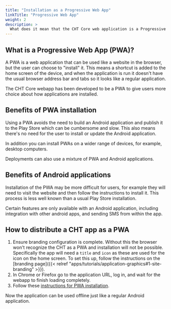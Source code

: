 ```yaml
---
title: "Installation as a Progressive Web App"
linkTitle: "Progressive Web App"
weight: 2
description: >
  What does it mean that the CHT Core web application is a Progressive Web App.
---
```


## What is a Progressive Web App (PWA)?

A PWA is a web application that can be used like a website in the browser, but the user can choose to "install" it. This means a shortcut is added to the home screen of the device, and when the application is run it doesn't have the usual browser address bar and tabs so it looks like a regular application.

The CHT Core webapp has been developed to be a PWA to give users more choice about how applications are installed.

## Benefits of PWA installation

Using a PWA avoids the need to build an Android application and publish it to the Play Store which can be cumbersome and slow. This also means there's no need for the user to install or update the Android application.

In addition you can install PWAs on a wider range of devices, for example, desktop computers.

Deployments can also use a mixture of PWA and Android applications.

## Benefits of Android applications

Installation of the PWA may be more difficult for users, for example they will need to visit the website and then follow the instructions to install it. This process is less well known than a usual Play Store installation.

Certain features are only available with an Android application, including integration with other android apps, and sending SMS from within the app.

## How to distribute a CHT app as a PWA

1. Ensure branding configuration is complete. Without this the browser won't recognize the CHT as a PWA and installation will not be possible. Specifically the app will need a `title` and `icon` as these are used for the icon on the home screen. To set this up, follow the instructions on the [branding page]({{< relref "apps/tutorials/application-graphics#1-site-branding" >}}).
2. In Chrome or Firefox go to the application URL, log in, and wait for the webapp to finish loading completely.
3. Follow these [instructions for PWA installation](https://developer.mozilla.org/en-US/docs/Web/Progressive_web_apps/Add_to_home_screen).

Now the application can be used offline just like a regular Android application.
